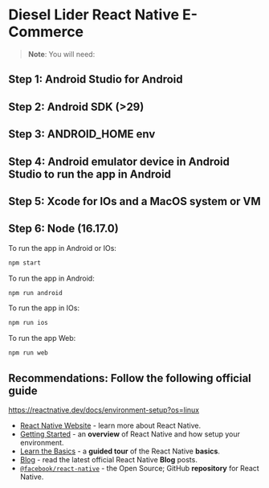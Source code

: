 
# Diesel Lider React Native E-Commerce

>**Note**: You will need:

## Step 1: Android Studio for Android
## Step 2: Android SDK (>29)
## Step 3: ANDROID_HOME env
## Step 4: Android emulator device in Android Studio to run the app in Android
## Step 5: Xcode for IOs and a MacOS system or VM
## Step 6: Node (16.17.0)

To run the app in Android or IOs:

```bash
npm start
```

To run the app in Android:

```bash
npm run android
```

To run the app in IOs:

```bash
npm run ios
```

To run the app Web:
```bash
npm run web
```

## Recommendations: Follow the following official guide
https://reactnative.dev/docs/environment-setup?os=linux

- [React Native Website](https://reactnative.dev) - learn more about React Native.
- [Getting Started](https://reactnative.dev/docs/environment-setup) - an **overview** of React Native and how setup your environment.
- [Learn the Basics](https://reactnative.dev/docs/getting-started) - a **guided tour** of the React Native **basics**.
- [Blog](https://reactnative.dev/blog) - read the latest official React Native **Blog** posts.
- [`@facebook/react-native`](https://github.com/facebook/react-native) - the Open Source; GitHub **repository** for React Native.
